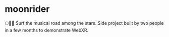 # moonrider
🌕🏄🏿 Surf the musical road among the stars. Side project built by two people in a few months to demonstrate WebXR.
